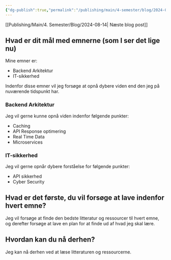 ```yaml
---
{"dg-publish":true,"permalink":"/publishing/main/4-semester/blog/2024-08-13/","title":"Tir d. 13. Aug","hide":true,"tags":["Opstart","Systemudvikling","Projektarbejde","Programmering"],"created":"2024-08-15T11:28:02.587+02:00"}
---
```


[[Publishing/Main/4. Semester/Blog/2024-08-14\| Næste blog post]]

## Hvad er dit mål med emnerne (som I ser det lige nu)

Mine emner er:

- Backend Arkitektur
- IT-sikkerhed

Indenfor disse emner vil jeg forsøge at opnå dybere viden
end den jeg på nuværende tidspunkt har.

### Backend Arkitektur

Jeg vil gerne kunne opnå viden indenfor følgende punkter:

- Caching
- API Response optimering
- Real Time Data
- Microservices

### IT-sikkerhed

Jeg vil gerne opnår dybere forståelse for følgende punkter:

- API sikkerhed
- Cyber Security

## Hvad er det første, du vil forsøge at lave indenfor hvert emne?

Jeg vil forsøge at finde den bedste litteratur og ressourcer
til hvert emne, og derefter forsøge at lave en plan for at
finde ud af hvad jeg skal lære.

## Hvordan kan du nå derhen?

Jeg kan nå derhen ved at læse litteraturen og ressourcerne.
